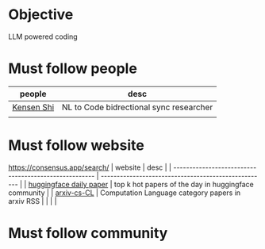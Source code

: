 # Objective


LLM powered coding


# Must follow people


| people                                                                                                    | desc                                    |
| --------------------------------------------------------------------------------------------------------- | --------------------------------------- |
| [Kensen Shi](https://scholar.google.com/citations?hl=en&user=LAL4SIMAAAAJ&view_op=list_works&sortby=pubdate) | NL to Code bidrectional sync researcher |
|                                                                                                           |                                         |




# Must follow website

https://consensus.app/search/
| website                                               | desc                                                 |
| ----------------------------------------------------- | ---------------------------------------------------- |
| [huggingface daily paper](https://huggingface.co/papers) | top k hot papers of the day in huggingface community |
| [arxiv-cs-CL](https://rss.arxiv.org/rss/cs.CL)           | Computation Language category papers in arxiv RSS    |
|                                                      |                                                      |





# Must follow community











